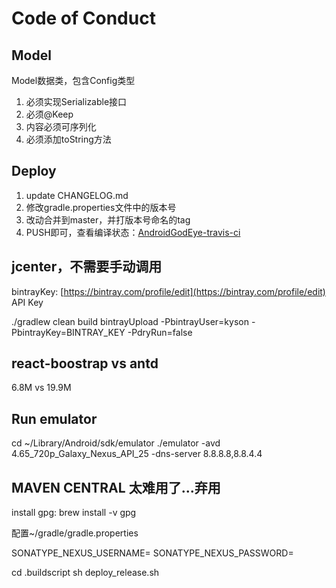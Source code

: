 # Code of Conduct

## Model

Model数据类，包含Config类型

1. 必须实现Serializable接口
2. 必须@Keep
3. 内容必须可序列化
4. 必须添加toString方法

## Deploy

1. update CHANGELOG.md
2. 修改gradle.properties文件中的版本号
3. 改动合并到master，并打版本号命名的tag
4. PUSH即可，查看编译状态：[AndroidGodEye-travis-ci](https://travis-ci.org/Kyson/AndroidGodEye/builds)

## jcenter，不需要手动调用

bintrayKey: [https://bintray.com/profile/edit](https://bintray.com/profile/edit) API Key

./gradlew clean build bintrayUpload -PbintrayUser=kyson -PbintrayKey=BINTRAY_KEY -PdryRun=false

## react-boostrap vs antd

6.8M vs 19.9M

## Run emulator

cd ~/Library/Android/sdk/emulator
./emulator -avd 4.65_720p_Galaxy_Nexus_API_25 -dns-server 8.8.8.8,8.8.4.4

## MAVEN CENTRAL 太难用了...弃用

install gpg: brew install -v gpg

配置~/gradle/gradle.properties

SONATYPE_NEXUS_USERNAME=
SONATYPE_NEXUS_PASSWORD=

cd .buildscript
sh deploy_release.sh
